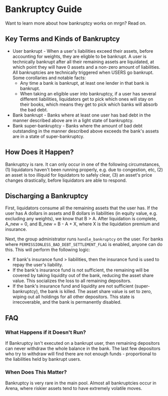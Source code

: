 # Bankruptcy Guide

Want to learn more about how bankruptcy works on mrgn? Read on.

## Key Terms and Kinds of Bankruptcy

* User bankrupt - When a user's liabilities exceed their assets, before accounting for weights, they are eligble to be bankrupt. A user is technically bankrupt after all their remaining assets are liquidated, at which point they will have 0 assets and a non-zero amount of liabilities. All bankruptcies are technically triggered when USERS go bankrupt. Some corollaries and notable facts:
    * Any time a bank is bankrupt, at least one lender in that bank is bankrupt.
    * When taking an eligible user into bankruptcy, if a user has several different liabilities, liquidators get to pick which ones will stay on their books, which means they get to pick which banks will absorb the bad debt.
* Bank bankrupt - Banks where at least one user has bad debt in the manner described above are in a light state of bankruptcy. 
* Bank super-bankruptcy - Banks where the amount of bad debt outstanding in the manner described above exceeds the bank's assets are in a state of super-bankruptcy.


## How Does it Happen?

Bankruptcy is rare. It can only occur in one of the following circumstances, (1) liquidators haven't been running properly, e.g. due to congestion, etc, (2) an asset is too illiquid for liquidators to safely clear, (3) an asset's price changes drastically, before liquidators are able to respond. 

## Discharging a Bankruptcy

First, liquidators consume all the remaining assets that the user has. If the user has A dollars in assets and B dollars in liabilities (in equity value, e.g. excluding any weights), we know that B > A. After liquidation is complete, A_new = 0, and B_new = B - A + X, where X is the liquidation premium and insurance.

Next, the group administrator runs `handle_bankruptcy` on the user. For banks where `PERMISSIONLESS_BAD_DEBT_SETTLEMENT_FLAG` is enabled, anyone can do this. This will perform the following logic:

* If bank's insurance fund > liabilities, then the insurance fund is used to repay the user's liability.
* If the bank's insurance fund is not sufficient, the remaining will be covered by taking liquidity out of the bank, reducing the asset share value. This socializes the loss to all remaining depositors.
* If the bank's insurance fund and liquidity are not sufficient (super-bankruptcy), the bank is killed. The asset share value is set to zero, wiping out all holdings for all other depositors. This state is irrecoverable, and the bank is permanently disabled.

## FAQ

### What Happens if it Doesn't Run?

If Bankruptcy isn't executed on a bankrupt user, then remaining depositors can never withdraw the whole balance in the bank. The last few depositors who try to withdraw will find there are not enough funds - proportional to the liabilities held by bankrupt users.

### When Does This Matter?

Bankruptcy is very rare in the main pool. Almost all bankruptcies occur in Arena, where riskier assets tend to have extremely volatile moves.
